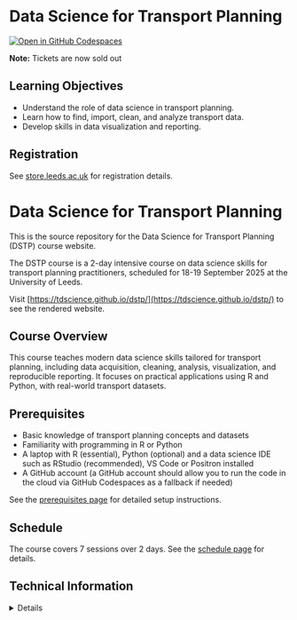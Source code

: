 # Data Science for Transport Planning


[![Open in GitHub Codespaces](https://github.com/codespaces/badge.svg)](https://codespaces.new/tdscience/dstp?quickstart=1)


**Note:** Tickets are now sold out

## Learning Objectives

- Understand the role of data science in transport planning.
- Learn how to find, import, clean, and analyze transport data.
- Develop skills in data visualization and reporting.

## Registration

See [store.leeds.ac.uk](https://store.leeds.ac.uk/conferences-and-events/environment/institute-of-transport-studies/0925dstp2-data-science-for-transport-planning) for registration details.

# Data Science for Transport Planning

This is the source repository for the Data Science for Transport Planning (DSTP) course website.

The DSTP course is a 2-day intensive course on data science skills for transport planning practitioners, scheduled for 18-19 September 2025 at the University of Leeds.

Visit [https://tdscience.github.io/dstp/](https://tdscience.github.io/dstp/) to see the rendered website.

## Course Overview

This course teaches modern data science skills tailored for transport planning, including data acquisition, cleaning, analysis, visualization, and reproducible reporting. It focuses on practical applications using R and Python, with real-world transport datasets.

## Prerequisites

- Basic knowledge of transport planning concepts and datasets
- Familiarity with programming in R or Python
- A laptop with R (essential), Python (optional) and a data science IDE such as RStudio (recommended), VS Code or Positron installed
- A GitHub account (a GitHub account should allow you to run the code in the cloud via GitHub Codespaces as a fallback if needed)

See the [prerequisites page](prerequisites.qmd) for detailed setup instructions.

## Schedule

The course covers 7 sessions over 2 days. See the [schedule page](schedule.qmd) for details.

## Technical Information

<details>

The repository structure is as follows:

- `s1.qmd` to `s7.qmd`: Course session materials
- `data/`: Sample datasets used in the course
- `tds/`: Additional transport data science materials and projects
- `.devcontainer/`: DevContainer configuration for consistent development environment
- `.github/`: GitHub Actions workflows for publishing

### Running Locally

This project uses Quarto to generate the website. To run locally:

1. Install Quarto: https://quarto.org/docs/get-started/
2. Clone this repository
3. Open in VS Code with DevContainer support (recommended)
4. Run `quarto preview` to preview the site

Alternatively, use the "Open in Codespaces" button above for an instant cloud development environment.

### Contributing

Contributions are welcome! Please:

- Open issues for bugs or feature requests
- Submit pull requests for improvements
- Join the [GitHub Discussions](https://github.com/tdscience/dstp/discussions) for questions

## License

This project is licensed under CC BY-SA 4.0. See [LICENSE](LICENSE) for details.

## Contact

For course inquiries: [Robin Lovelace](https://environment.leeds.ac.uk/transport/staff/953/professor-robin-lovelace)

Repository maintainer: [Robin Lovelace](https://www.robinlovelace.net/)

</details>